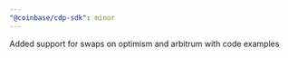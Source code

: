 ```yaml
---
"@coinbase/cdp-sdk": minor
---
```


Added support for swaps on optimism and arbitrum with code examples
